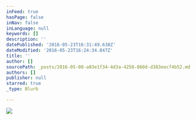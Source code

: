 ```yaml
---
inFeed: true
hasPage: false
inNav: false
inLanguage: null
keywords: []
description: ''
datePublished: '2016-05-23T16:31:49.638Z'
dateModified: '2016-05-23T16:24:34.047Z'
title: ''
author: []
sourcePath: _posts/2016-05-08-a83e1f34-4d3a-4258-860d-d383eecf4b52.md
authors: []
publisher: null
starred: true
_type: Blurb

---
```

![](https://the-grid-user-content.s3-us-west-2.amazonaws.com/f128d874-4970-4079-894e-2799a30ff724.jpg)